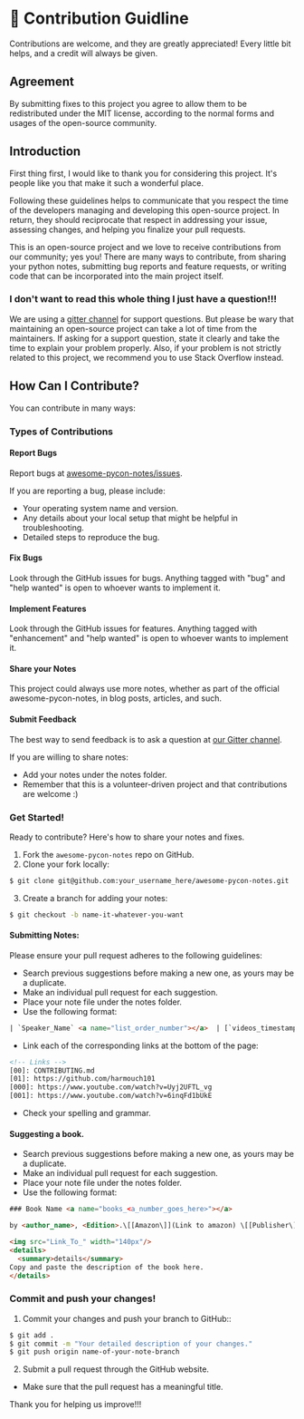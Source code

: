 # :memo: Contribution Guidline

Contributions are welcome, and they are greatly appreciated! Every little bit helps, and a credit will always be given.

## Agreement

By submitting fixes to this project you agree to allow them to be redistributed under the MIT license, according to the normal forms and usages of the open-source community.

## Introduction

First thing first, I would like to thank you for considering this project. It's people like you that make it such a wonderful place.

Following these guidelines helps to communicate that you respect the time of the developers managing and developing this open-source project. In return, they should reciprocate that respect in addressing your issue, assessing changes, and helping you finalize your pull requests.

This is an open-source project and we love to receive contributions from our community; yes you! There are many ways to contribute, from sharing your python notes, submitting bug reports and feature requests, or writing code that can be incorporated into the main project itself.

### I don't want to read this whole thing I just have a question!!!

We are using a [gitter channel][01] for support questions. But please be wary that maintaining an open-source project can take a lot of time from the maintainers. If asking for a support question, state it clearly and take the time to explain your problem properly. Also, if your problem is not strictly related to this project, we recommend you to use Stack Overflow instead.

## How Can I Contribute?

You can contribute in many ways:

### Types of Contributions

#### Report Bugs

Report bugs at [awesome-pycon-notes/issues][02].

If you are reporting a bug, please include:

* Your operating system name and version.
* Any details about your local setup that might be helpful in troubleshooting.
* Detailed steps to reproduce the bug.

#### Fix Bugs

Look through the GitHub issues for bugs. Anything tagged with "bug" and "help
wanted" is open to whoever wants to implement it.

#### Implement Features

Look through the GitHub issues for features. Anything tagged with "enhancement"
and "help wanted" is open to whoever wants to implement it.

#### Share your Notes

This project could always use more notes, whether as part of the
official awesome-pycon-notes, in blog posts, articles, and such.


#### Submit Feedback

The best way to send feedback is to ask a question at [our Gitter channel][01].

If you are willing to share notes:

* Add your notes under the notes folder.
* Remember that this is a volunteer-driven project and that contributions are welcome :)

### Get Started!

Ready to contribute? Here's how to share your notes and fixes.

1. Fork the `awesome-pycon-notes` repo on GitHub.
2. Clone your fork locally:

```bash
$ git clone git@github.com:your_username_here/awesome-pycon-notes.git
```

3. Create a branch for adding your notes:

```bash
$ git checkout -b name-it-whatever-you-want
```

#### Submitting Notes:
Please ensure your pull request adheres to the following guidelines:

- Search previous suggestions before making a new one, as yours may be a duplicate.
- Make an individual pull request for each suggestion.
- Place your note file under the notes folder.
- Use the following format: 

```html
| `Speaker_Name` <a name="list_order_number"></a>  | [`videos_timestamps_year`][010] [`2016`][011] [`2017`][012] [`2018`][013] | [`2015`][0010] [`2016`][0011] [`2018`][0012] | [`Cloud_Provider_link`][00010] | [`Your_Notes_File_Name`][000010] |
```

- Link each of the corresponding links at the bottom of the page:

```html
<!-- Links -->
[00]: CONTRIBUTING.md
[01]: https://github.com/harmouch101
[000]: https://www.youtube.com/watch?v=Uyj2UFTL_vg
[001]: https://www.youtube.com/watch?v=6inqFd1bUkE
```

- Check your spelling and grammar.

#### Suggesting a book.

- Search previous suggestions before making a new one, as yours may be a duplicate.
- Make an individual pull request for each suggestion.
- Place your note file under the notes folder.
- Use the following format: 

```html
### Book Name <a name="books_<a_number_goes_here>"></a>  

by <author_name>, <Edition>.\[[Amazon\]](Link to amazon) \[[Publisher\]](Link to publisher website/)

<img src="Link_To_" width="140px"/>
<details>
  <summary>details</summary>
Copy and paste the description of the book here.
</details>
```

### Commit and push your changes!

1. Commit your changes and push your branch to GitHub::

```bash
$ git add .
$ git commit -m "Your detailed description of your changes."
$ git push origin name-of-your-note-branch
```

2. Submit a pull request through the GitHub website.

- Make sure that the pull request has a meaningful title.

Thank you for helping us improve!!!

<!-- links -->

[01]: https://gitter.im/awesome-pycon-notes/community
[02]: https://github.com/Harmouch101/awesome-pycon-notes/issues

